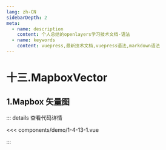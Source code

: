 ```yaml
---
lang: zh-CN
sidebarDepth: 2
meta:
  - name: description
    content: 个人总结的openlayers学习技术文档-语法
  - name: keywords
    content: vuepress,最新技术文档,vuepress语法,markdown语法
---
```


# 十三.MapboxVector

## 1.Mapbox 矢量图


  <Container url="https://zhoubichuan.com/resume/demo/?type=openlayers&name=1-4-13-1.vue" />

::: details 查看代码详情

<<< components/demo/1-4-13-1.vue

:::
